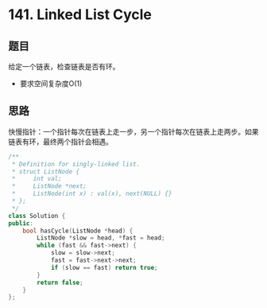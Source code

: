 # 141. Linked List Cycle
## 题目
给定一个链表，检查链表是否有环。
 - 要求空间复杂度O(1)

## 思路
快慢指针：一个指针每次在链表上走一步，另一个指针每次在链表上走两步。如果链表有环，最终两个指针会相遇。

```C++
/**
 * Definition for singly-linked list.
 * struct ListNode {
 *     int val;
 *     ListNode *next;
 *     ListNode(int x) : val(x), next(NULL) {}
 * };
 */
class Solution {
public:
    bool hasCycle(ListNode *head) {
        ListNode *slow = head, *fast = head;
        while (fast && fast->next) {
            slow = slow->next;
            fast = fast->next->next;
            if (slow == fast) return true;
        }
        return false;
    }
};
```
